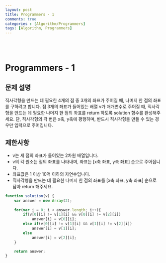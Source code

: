 ```yaml
---
layout: post
title: Programmers - 1
comments: true
categories : [Algorithm/Programmers]
tags: [Algorithm, Programmers]
---
```


<br><br>

# Programmers - 1

## 문제 설명

직사각형을 만드는 데 필요한 4개의 점 중 3개의 좌표가 주어질 때, 나머지 한 점의 좌표를 구하려고 합니다. 점 3개의 좌표가 들어있는 배열 v가 매개변수로 주어질 때, 직사각형을 만드는 데 필요한 나머지 한 점의 좌표를 return 하도록 solution 함수를 완성해주세요. 단, 직사각형의 각 변은 x축, y축에 평행하며, 반드시 직사각형을 만들 수 있는 경우만 입력으로 주어집니다.

## 제한사항

- v는 세 점의 좌표가 들어있는 2차원 배열입니다.
- v의 각 원소는 점의 좌표를 나타내며, 좌표는 [x축 좌표, y축 좌표] 순으로 주어집니다.
- 좌표값은 1 이상 10억 이하의 자연수입니다.
- 직사각형을 만드는 데 필요한 나머지 한 점의 좌표를 [x축 좌표, y축 좌표] 순으로 담아 return 해주세요.

```javascript
function solution(v) {
    var answer = new Array(2);
    
    for(var i = 0; i < answer.length; i++){
        if(v[0][i] != v[1][i] && v[0][i] != v[2][i])
            answer[i] = v[0][i];
        else if(v[0][i] != v[1][i] && v[1][i] != v[2][i])
            answer[i] = v[1][i];
        else
            answer[i] = v[2][i];
    }

    return answer;
}
```
